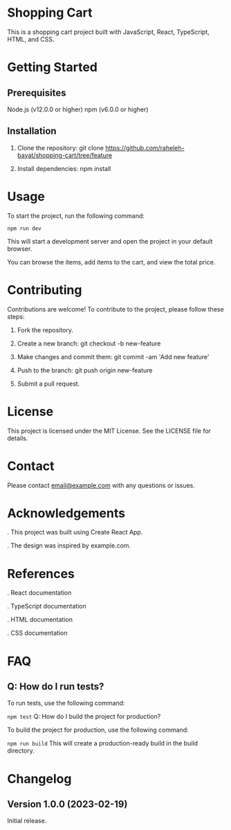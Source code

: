 # Shopping Cart
This is a shopping cart project built with JavaScript, React, TypeScript, HTML, and CSS.

# Getting Started

## Prerequisites

Node.js (v12.0.0 or higher)
npm (v6.0.0 or higher)

## Installation

1. Clone the repository: git clone https://github.com/raheleh-bayat/shopping-cart/tree/feature

2. Install dependencies: npm install

# Usage
To start the project, run the following command:

``
 npm run dev
``

This will start a development server and open the project in your default browser.

You can browse the items, add items to the cart, and view the total price.

# Contributing
Contributions are welcome! To contribute to the project, please follow these steps:

1. Fork the repository.

2. Create a new branch: git checkout -b new-feature

3. Make changes and commit them: git commit -am 'Add new feature'

4. Push to the branch: git push origin new-feature

5. Submit a pull request.

# License
This project is licensed under the MIT License. See the LICENSE file for details.

# Contact
Please contact email@example.com with any questions or issues.

# Acknowledgements

. This project was built using Create React App.

. The design was inspired by example.com.

# References

. React documentation

. TypeScript documentation

. HTML documentation

. CSS documentation

# FAQ

## Q: How do I run tests?

To run tests, use the following command:

``
npm test
``
Q: How do I build the project for production?

 To build the project for production, use the following command:

``
 npm run build
``
 This will create a production-ready build in the build directory.

# Changelog

## Version 1.0.0 (2023-02-19)
Initial release.
